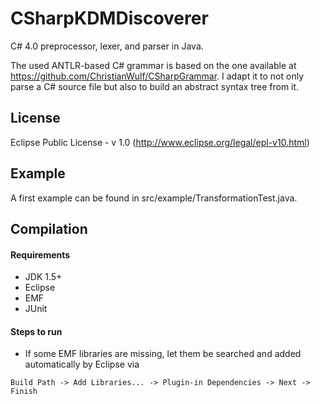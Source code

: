 CSharpKDMDiscoverer
===================

C# 4.0 preprocessor, lexer, and parser in Java.

The used ANTLR-based C# grammar is based on the one available at https://github.com/ChristianWulf/CSharpGrammar. I adapt it to not only parse a C# source file but also to build an abstract syntax tree from it.

License
---
Eclipse Public License - v 1.0 (http://www.eclipse.org/legal/epl-v10.html)

Example
---
A first example can be found in src/example/TransformationTest.java.

Compilation
---

#### Requirements

- JDK 1.5+
- Eclipse
- EMF
- JUnit

#### Steps to run

- If some EMF libraries are missing, let them be searched and added automatically by Eclipse via

~~~
Build Path -> Add Libraries... -> Plugin-in Dependencies -> Next -> Finish
~~~
